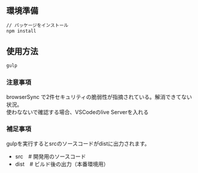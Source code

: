 

## 環境準備
```zsh
// パッケージをインストール
npm install
```

## 使用方法
```zsh
gulp
```

### 注意事項
browserSync で2件セキュリティの脆弱性が指摘されている。解消できてない状況。<br>
使わなないで確認する場合、VSCodeのlive Serverを入れる<br>

### 補足事項
gulpを実行するとsrcのソースコードがdistに出力されます。<br>
- src　# 開発用のソースコード
- dist　# ビルド後の出力（本番環境用）
